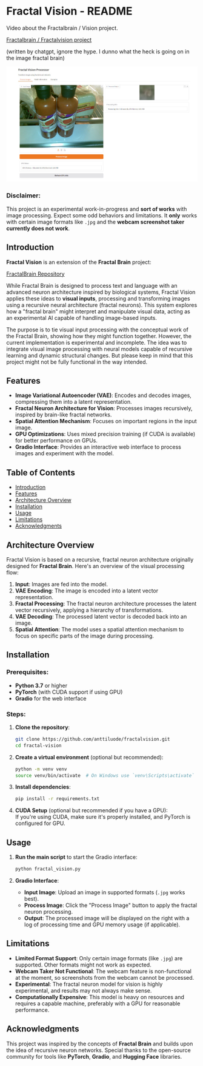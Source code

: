 # Fractal Vision - README

Video about the Fractalbrain / Vision project. 

[Fractalbrain / Fractalvision project](https://www.youtube.com/watch?v=WiWGliWN5UI)


(written by chatgpt, ignore the hype. I dunno what the heck is going on in the image fractal brain)

![Fractal Vision Screenshot](images/screenshot.jpg)

### **Disclaimer**:  
This project is an experimental work-in-progress and **sort of works** with image processing. Expect some odd behaviors and limitations. It **only** works with certain image formats like `.jpg` and the **webcam screenshot taker currently does not work**.

## Introduction  
**Fractal Vision** is an extension of the **Fractal Brain** project:

[FractalBrain Repository](https://github.com/anttiluode/FractalBrain)

While Fractal Brain is designed to process text and language with an advanced neuron architecture inspired by biological systems, Fractal Vision applies these ideas to **visual inputs**, processing and transforming images using a recursive neural architecture (fractal neurons). This system explores how a "fractal brain" might interpret and manipulate visual data, acting as an experimental AI capable of handling image-based inputs.

The purpose is to tie visual input processing with the conceptual work of the Fractal Brain, showing how they might function together. However, the current implementation is experimental and incomplete. The idea was to integrate visual image processing with neural models capable of recursive learning and dynamic structural changes. But please keep in mind that this project might not be fully functional in the way intended.

## Features  
- **Image Variational Autoencoder (VAE)**: Encodes and decodes images, compressing them into a latent representation.
- **Fractal Neuron Architecture for Vision**: Processes images recursively, inspired by brain-like fractal networks.
- **Spatial Attention Mechanism**: Focuses on important regions in the input image.
- **GPU Optimizations**: Uses mixed precision training (if CUDA is available) for better performance on GPUs.
- **Gradio Interface**: Provides an interactive web interface to process images and experiment with the model.

## Table of Contents  
- [Introduction](#introduction)  
- [Features](#features)  
- [Architecture Overview](#architecture-overview)  
- [Installation](#installation)  
- [Usage](#usage)  
- [Limitations](#limitations)  
- [Acknowledgments](#acknowledgments)

## Architecture Overview  
Fractal Vision is based on a recursive, fractal neuron architecture originally designed for **Fractal Brain**. Here's an overview of the visual processing flow:
1. **Input**: Images are fed into the model.
2. **VAE Encoding**: The image is encoded into a latent vector representation.
3. **Fractal Processing**: The fractal neuron architecture processes the latent vector recursively, applying a hierarchy of transformations.
4. **VAE Decoding**: The processed latent vector is decoded back into an image.
5. **Spatial Attention**: The model uses a spatial attention mechanism to focus on specific parts of the image during processing.

## Installation  
### Prerequisites:  
- **Python 3.7** or higher  
- **PyTorch** (with CUDA support if using GPU)  
- **Gradio** for the web interface  

### Steps:  
1. **Clone the repository**:  
    ```bash
    git clone https://github.com/anttiluode/fractalvision.git
    cd fractal-vision
    ```

2. **Create a virtual environment** (optional but recommended):  
    ```bash
    python -m venv venv
    source venv/bin/activate  # On Windows use `venv\Scripts\activate`
    ```

3. **Install dependencies**:  
    ```bash
    pip install -r requirements.txt
    ```

4. **CUDA Setup** (optional but recommended if you have a GPU):  
    If you're using CUDA, make sure it's properly installed, and PyTorch is configured for GPU.  

## Usage  
1. **Run the main script** to start the Gradio interface:  
    ```bash
    python fractal_vision.py
    ```

2. **Gradio Interface**:  
    - **Input Image**: Upload an image in supported formats (`.jpg` works best).  
    - **Process Image**: Click the "Process Image" button to apply the fractal neuron processing.  
    - **Output**: The processed image will be displayed on the right with a log of processing time and GPU memory usage (if applicable).

## Limitations  
- **Limited Format Support**: Only certain image formats (like `.jpg`) are supported. Other formats might not work as expected.
- **Webcam Taker Not Functional**: The webcam feature is non-functional at the moment, so screenshots from the webcam cannot be processed.
- **Experimental**: The fractal neuron model for vision is highly experimental, and results may not always make sense.
- **Computationally Expensive**: This model is heavy on resources and requires a capable machine, preferably with a GPU for reasonable performance.

## Acknowledgments  
This project was inspired by the concepts of **Fractal Brain** and builds upon the idea of recursive neuron networks. Special thanks to the open-source community for tools like **PyTorch**, **Gradio**, and **Hugging Face** libraries.
